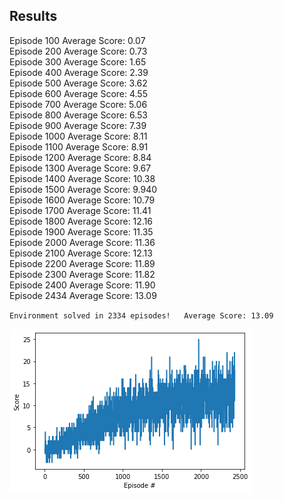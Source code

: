 ## Results

Episode 100	Average Score: 0.07  
Episode 200	Average Score: 0.73  
Episode 300	Average Score: 1.65  
Episode 400	Average Score: 2.39  
Episode 500	Average Score: 3.62  
Episode 600	Average Score: 4.55  
Episode 700	Average Score: 5.06  
Episode 800	Average Score: 6.53  
Episode 900	Average Score: 7.39  
Episode 1000	Average Score: 8.11  
Episode 1100	Average Score: 8.91  
Episode 1200	Average Score: 8.84  
Episode 1300	Average Score: 9.67  
Episode 1400	Average Score: 10.38  
Episode 1500	Average Score: 9.940  
Episode 1600	Average Score: 10.79  
Episode 1700	Average Score: 11.41  
Episode 1800	Average Score: 12.16  
Episode 1900	Average Score: 11.35  
Episode 2000	Average Score: 11.36  
Episode 2100	Average Score: 12.13  
Episode 2200	Average Score: 11.89  
Episode 2300	Average Score: 11.82  
Episode 2400	Average Score: 11.90  
Episode 2434	Average Score: 13.09

`Environment solved in 2334 episodes!	Average Score: 13.09`

![0999](images/results_0999.png)

